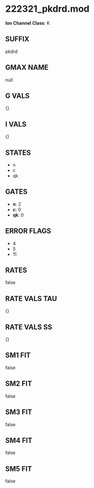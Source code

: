 # 222321_pkdrd.mod

**Ion Channel Class**: K

## SUFFIX

pkdrd

## GMAX NAME

null

## G VALS

{}

## I VALS

{}

## STATES

- n
- c
- qk

## GATES

- **n**: 2
- **c**: 0
- **qk**: 0

## ERROR FLAGS

- 4
- 5
- 11

## RATES

false

## RATE VALS TAU

{}

## RATE VALS SS

{}

## SM1 FIT

false

## SM2 FIT

false

## SM3 FIT

false

## SM4 FIT

false

## SM5 FIT

false
